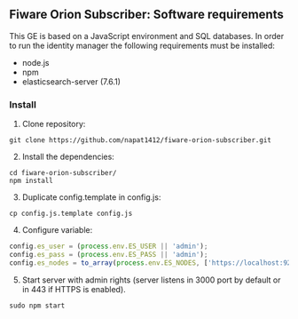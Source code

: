 ## Fiware Orion Subscriber: Software requirements

This GE is based on a JavaScript environment and SQL databases. In order to run
the identity manager the following requirements must be installed:

-   node.js
-   npm
-   elasticsearch-server (7.6.1)

### Install

1.  Clone repository:

```console
git clone https://github.com/napat1412/fiware-orion-subscriber.git
```

2.  Install the dependencies:

```console
cd fiware-orion-subscriber/
npm install
```

3.  Duplicate config.template in config.js:

```console
cp config.js.template config.js
```

4.  Configure variable:

```javascript
config.es_user = (process.env.ES_USER || 'admin');
config.es_pass = (process.env.ES_PASS || 'admin');
config.es_nodes = to_array(process.env.ES_NODES, ['https://localhost:9200']);

```

5.  Start server with admin rights (server listens in 3000 port by default or in
    443 if HTTPS is enabled).

```console
sudo npm start
```

